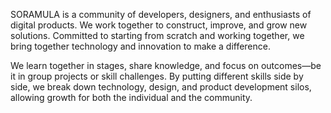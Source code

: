 SORAMULA is a community of developers, designers, and enthusiasts of digital products. We work together to construct, improve, and grow new solutions. Committed to starting from scratch and working together, we bring together technology and innovation to make a difference.

We learn together in stages, share knowledge, and focus on outcomes—be it in group projects or skill challenges. By putting different skills side by side, we break down technology, design, and product development silos, allowing growth for both the individual and the community.
